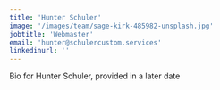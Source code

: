 ```yaml
---
title: 'Hunter Schuler'
image: '/images/team/sage-kirk-485982-unsplash.jpg'
jobtitle: 'Webmaster'
email: 'hunter@schulercustom.services'
linkedinurl: ''
---
```


Bio for Hunter Schuler, provided in a later date
